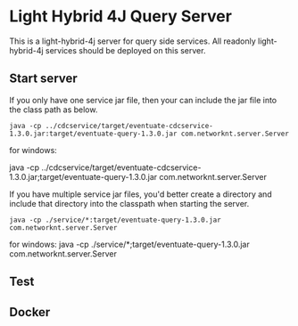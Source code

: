 # Light Hybrid 4J Query Server

This is a light-hybrid-4j server for query side services. All readonly light-hybrid-4j 
services should be deployed on this server. 

## Start server

If you only have one service jar file, then your can include the jar file into the
class path as below.

```
java -cp ../cdcservice/target/eventuate-cdcservice-1.3.0.jar:target/eventuate-query-1.3.0.jar com.networknt.server.Server
```

for windows:

java -cp ../cdcservice/target/eventuate-cdcservice-1.3.0.jar;target/eventuate-query-1.3.0.jar com.networknt.server.Server

If you have multiple service jar files, you'd better create a directory and include
that directory into the classpath when starting the server.

```
java -cp ./service/*:target/eventuate-query-1.3.0.jar com.networknt.server.Server
```

for windows:
java -cp ./service/*;target/eventuate-query-1.3.0.jar com.networknt.server.Server

## Test


## Docker
